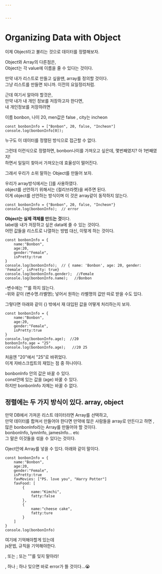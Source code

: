 ```yaml
---


---
```


<h1 id="organizing-data-with-object">Organizing Data with Object</h1>
<p>이제 Object라고 불리는 것으로 데이터를 정렬해보자.</p>
<p>Object와 Array의 다른점은,<br>
Object는 각 value에 이름을 줄 수 있다는 것이다.</p>
<p>만약 내가 리스트로 만들고 싶을땐, array를 정의할 것이다.<br>
그냥 리스트를 만들면 되니까. 이전의 요일정리처럼.</p>
<p>근데 여기서 알아야 할것은,<br>
만약 내가 내 개인 정보를 저장하고자 한다면,<br>
내 개인정보를 저장하려면</p>
<p>이름 bonbon, 나이 20, men값은 false , city는 incheon</p>
<pre><code>const bonbonInfo = ["Bonbon", 20, false, "Incheon"]
console.log(bonbonInfo[0]);
</code></pre>
<p>누구도 이 데이터를 정렬된 방식으로 접근할 수 없다.</p>
<p>그런데 이런식으로 정렬하면, bonbon나이를 가져오고 싶은데, 몇번째였지? 아 1번째였지!<br>
하면서 일일이 찾아서 가져오는데 효율성이 떨어진다.</p>
<p>그래서 우리가 소위 말하는 Object를 만들어 보자.</p>
<p>우리가 array방식에서는 []를 사용하였다.<br>
object를 선언하기 위해서는 {컬리브라켓}을 써주면 된다.<br>
이게 object를 선언하는 방식이며 이 것은 array같이 동작하지 않는다.</p>
<pre><code>const bonbonInfo = {"Bonbon", 20, false, "Incheon"}
console.log(bonbonInfo);  // error
</code></pre>
<p><strong>Object는 실제 객체를 만드는 것</strong>이다.<br>
label을 내가 저장하고 싶은 data에 줄 수 있는 것이다.<br>
어떤 값들을 리스트로 나열하는 방법 대신,  이렇게 하는 것이다.</p>
<pre><code>const bonbonInfo = {
    name:"Bonbon", 
    age:20, 
    gender:"Female",
    isPretty:true
}
console.log(bonbonInfo);  // { name: 'Bonbon', age: 20, gender: 'Female', isPretty: true}
console.log(bonbonInfo.gender);  //Female
console.log(bonbonInfo.name);   //Bonbon
</code></pre>
<p>-변수에는 ""를 하지 않는다.<br>
-위와 같이 (변수명.라벨명); 넣어서 원하는 라벨명의 값만 따로 받을 수도 있다.</p>
<p>그렇다면 아래와 같이 {} 밖에서 재 대입된 값을 어떻게 처리하는지 보자.</p>
<pre><code>const bonbonInfo = {
    name:"Bonbon", 
    age:20, 
    gender:"Female",
    isPretty:true
}
console.log(bonbonInfo.age);  //20
bonbonInfo.age = "25"
console.log(bonbonInfo.age);   //20 25
</code></pre>
<p>처음엔 "20"에서 "25"로 바뀌었다.<br>
이게 자바스크립트의 재밌는 점 중 하나이다.</p>
<p>bonbonInfo 안의 값은 바꿀 수 있다.<br>
const안에 있는 값을 (age) 바꿀 수 있다.<br>
하지만 bonbonInfo 자체는 바꿀 수 없다.</p>
<h2 id="정렬에는-두-가지-방식이-있다.-array-object">정렬에는 두 가지 방식이 있다. array, object</h2>
<p>만약 DB에서 가져온 리스트 데이터라면 Array를 선택하고,<br>
만약 데이터를 합쳐서 만들어야 한다면 만약에 많은 사람들을 array로 만든다고 하면 ,<br>
많은 bonbonInfo라는 Array를 만들어야 할 것이다.<br>
bonbonInfo, lynnInfo, jamesInfo… etc<br>
그 말은 이것들을 섞을 수 있다는 것이다.</p>
<p>Oject안에  Array를 넣을 수 있다. 아래와 같이 말이다.</p>
<pre><code>const bonbonInfo = {
    name:"Bonbon", 
    age:20, 
    gender:"Female",
    isPretty:true
    favMovies: ["PS. love you", "Harry Potter"]
    favFood: [
	    {
		    name:"Kimchi", 
		    fatty:false
		}, 
		{
			name:"cheese cake",
			fatty:ture
		}
	]
}
console.log(bonbonInfo)
</code></pre>
<p>여기에 기억해야할게 있는데<br>
js문법, 규칙을 기억해야한다.</p>
<p>, 또는 ; 또는 ""를 잊지 말아라!</p>
<p>, 하나 ; 하나 잊으면 바로 error가 뜰 것이다…😭</p>

